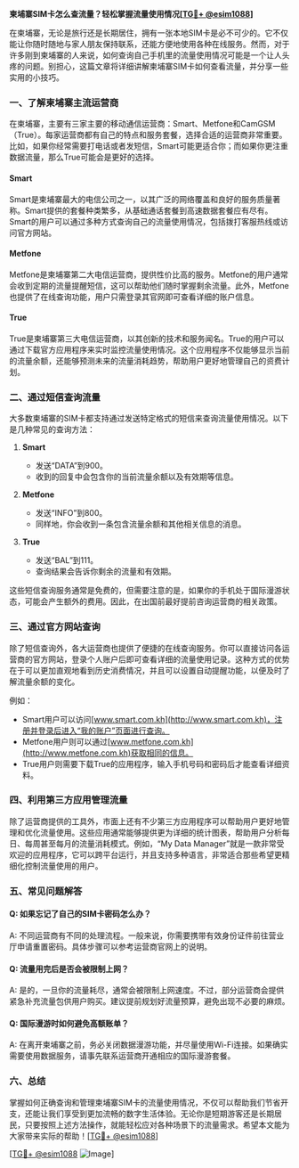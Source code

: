 **柬埔寨SIM卡怎么查流量？轻松掌握流量使用情况[[TG💪+ @esim1088](https://t.me/s/esim1088)]**

在柬埔寨，无论是旅行还是长期居住，拥有一张本地SIM卡是必不可少的。它不仅能让你随时随地与家人朋友保持联系，还能方便地使用各种在线服务。然而，对于许多刚到柬埔寨的人来说，如何查询自己手机里的流量使用情况可能是一个让人头疼的问题。别担心，这篇文章将详细讲解柬埔寨SIM卡如何查看流量，并分享一些实用的小技巧。

### 一、了解柬埔寨主流运营商

在柬埔寨，主要有三家主要的移动通信运营商：Smart、Metfone和CamGSM（True）。每家运营商都有自己的特点和服务套餐，选择合适的运营商非常重要。比如，如果你经常需要打电话或者发短信，Smart可能更适合你；而如果你更注重数据流量，那么True可能会是更好的选择。

#### Smart
Smart是柬埔寨最大的电信公司之一，以其广泛的网络覆盖和良好的服务质量著称。Smart提供的套餐种类繁多，从基础通话套餐到高速数据套餐应有尽有。Smart的用户可以通过多种方式查询自己的流量使用情况，包括拨打客服热线或访问官方网站。

#### Metfone
Metfone是柬埔寨第二大电信运营商，提供性价比高的服务。Metfone的用户通常会收到定期的流量提醒短信，这可以帮助他们随时掌握剩余流量。此外，Metfone也提供了在线查询功能，用户只需登录其官网即可查看详细的账户信息。

#### True
True是柬埔寨第三大电信运营商，以其创新的技术和服务闻名。True的用户可以通过下载官方应用程序来实时监控流量使用情况。这个应用程序不仅能够显示当前的流量余额，还能够预测未来的流量消耗趋势，帮助用户更好地管理自己的资费计划。

### 二、通过短信查询流量

大多数柬埔寨的SIM卡都支持通过发送特定格式的短信来查询流量使用情况。以下是几种常见的查询方法：

1. **Smart**
   - 发送“DATA”到900。
   - 收到的回复中会包含你的当前流量余额以及有效期等信息。

2. **Metfone**
   - 发送“INFO”到800。
   - 同样地，你会收到一条包含流量余额和其他相关信息的消息。

3. **True**
   - 发送“BAL”到111。
   - 查询结果会告诉你剩余的流量和有效期。

这些短信查询服务通常是免费的，但需要注意的是，如果你的手机处于国际漫游状态，可能会产生额外的费用。因此，在出国前最好提前咨询运营商的相关政策。

### 三、通过官方网站查询

除了短信查询外，各大运营商也提供了便捷的在线查询服务。你可以直接访问各运营商的官方网站，登录个人账户后即可查看详细的流量使用记录。这种方式的优势在于可以更加直观地看到历史消费情况，并且可以设置自动提醒功能，以便及时了解流量余额的变化。

例如：
- Smart用户可以访问[www.smart.com.kh](http://www.smart.com.kh)，注册并登录后进入“我的账户”页面进行查询。
- Metfone用户则可以通过[www.metfone.com.kh](http://www.metfone.com.kh)获取相同的信息。
- True用户则需要下载True的应用程序，输入手机号码和密码后才能查看详细资料。

### 四、利用第三方应用管理流量

除了运营商提供的工具外，市面上还有不少第三方应用程序可以帮助用户更好地管理和优化流量使用。这些应用通常能够提供更为详细的统计图表，帮助用户分析每日、每周甚至每月的流量消耗模式。例如，“My Data Manager”就是一款非常受欢迎的应用程序，它可以跨平台运行，并且支持多种语言，非常适合那些希望更精细化控制流量使用的用户。

### 五、常见问题解答

#### Q: 如果忘记了自己的SIM卡密码怎么办？
A: 不同运营商有不同的处理流程。一般来说，你需要携带有效身份证件前往营业厅申请重置密码。具体步骤可以参考运营商官网上的说明。

#### Q: 流量用完后是否会被限制上网？
A: 是的，一旦你的流量耗尽，通常会被限制上网速度。不过，部分运营商会提供紧急补充流量包供用户购买。建议提前规划好流量预算，避免出现不必要的麻烦。

#### Q: 国际漫游时如何避免高额账单？
A: 在离开柬埔寨之前，务必关闭数据漫游功能，并尽量使用Wi-Fi连接。如果确实需要使用数据服务，请事先联系运营商开通相应的国际漫游套餐。

### 六、总结

掌握如何正确查询和管理柬埔寨SIM卡的流量使用情况，不仅可以帮助我们节省开支，还能让我们享受到更加流畅的数字生活体验。无论你是短期游客还是长期居民，只要按照上述方法操作，就能轻松应对各种场景下的流量需求。希望本文能为大家带来实际的帮助！[[TG💪+ @esim1088](https://t.me/s/esim1088)]

[[TG💪+ @esim1088](https://t.me/s/esim1088) ![Image](https://i.postimg.cc/4NQfJmqS/Snipaste-2025-05-13-00-14-12.png)]